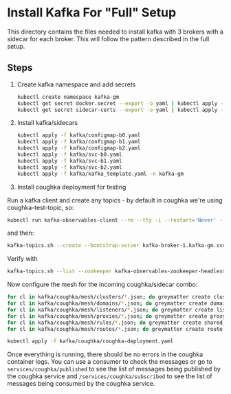 # Install Kafka For "Full" Setup

This directory contains the files needed to install kafka with 3 brokers with a sidecar for each broker.  This will follow the pattern described in the full setup.

## Steps

1. Create kafka namespace and add secrets

    ```bash
    kubectl create namespace kafka-gm
    kubectl get secret docker.secret --export -o yaml | kubectl apply --namespace=kafka-gm -f -
    kubectl get secret sidecar-certs --export -o yaml | kubectl apply --namespace=kafka-gm -f -
    ```

2. Install kafka/sidecars

    ```bash
    kubectl apply -f kafka/configmap-b0.yaml
    kubectl apply -f kafka/configmap-b1.yaml
    kubectl apply -f kafka/configmap-b2.yaml
    kubectl apply -f kafka/svc-b0.yaml
    kubectl apply -f kafka/svc-b1.yaml
    kubectl apply -f kafka/svc-b2.yaml
    kubectl apply -f kafka/kafka_template.yaml -n kafka-gm
    ```

3. Install coughka deployment for testing

Run a kafka client and create any topics - by default in coughka we're using coughka-test-topic, so:

```bash
kubectl run kafka-observables-client --rm --tty -i --restart='Never' --image docker.io/bitnami/kafka:2.4.0-debian-9-r22 --namespace kafka-gm --command -- bash
```

and then:

```bash
kafka-topics.sh --create --bootstrap-server kafka-broker-1.kafka-gm.svc.cluster.local:9093 --topic coughka-test-topic
```

Verify with

```bash
kafka-topics.sh --list --zookeeper kafka-observables-zookeeper-headless.kafka-gm.svc.cluster.local:2181
```

Now configure the mesh for the incoming coughka/sidecar combo:

```bash
for cl in kafka/coughka/mesh/clusters/*.json; do greymatter create cluster < $cl; done
for cl in kafka/coughka/mesh/domains/*.json; do greymatter create domain < $cl; done
for cl in kafka/coughka/mesh/listeners/*.json; do greymatter create listener < $cl; done
for cl in kafka/coughka/mesh/proxies/*.json; do greymatter create proxy < $cl; done
for cl in kafka/coughka/mesh/rules/*.json; do greymatter create shared_rules < $cl; done
for cl in kafka/coughka/mesh/routes/*.json; do greymatter create route < $cl; done
```

```bash
kubectl apply -f kafka/coughka/coughka-deployment.yaml
```

Once everything is running, there should be no errors in the coughka container logs.  You can use a consumer to check the messages or go to `services/coughka/published` to see the list of messages being published by the coughka service and `/services/coughka/subscribed` to see the list of messages being consumed by the coughka service.
